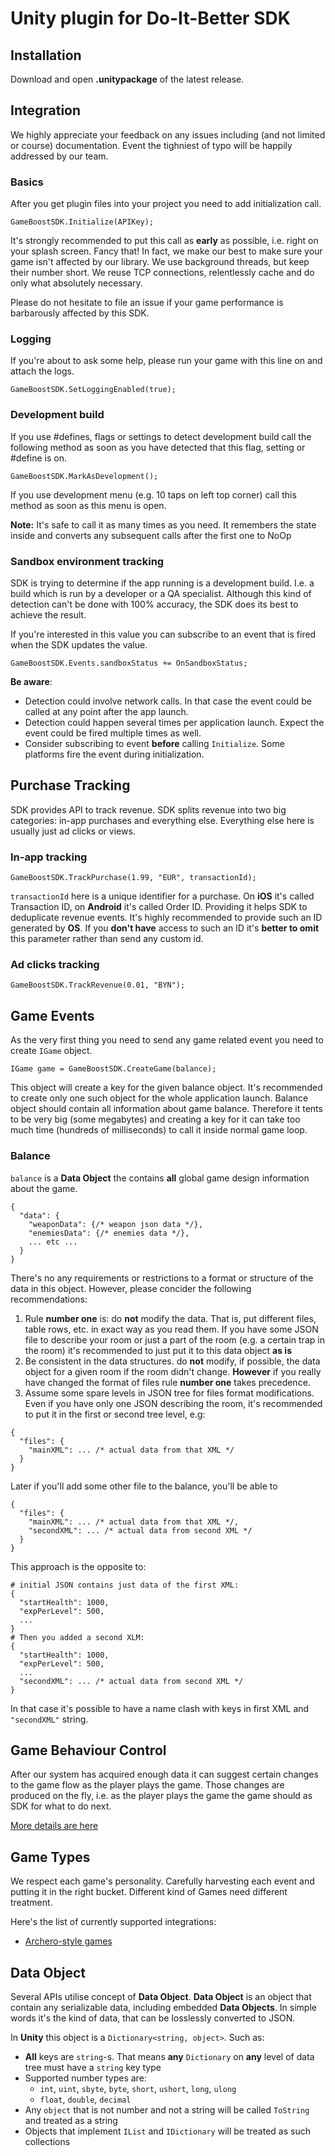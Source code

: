 # Unity plugin for Do-It-Better SDK

## Installation

Download and open **.unitypackage** of the latest release.

## Integration

We highly appreciate your feedback on any issues including (and not limited or course) documentation. Event the tighniest of typo will be happily addressed by our team. 

### Basics

After you get plugin files into your project you need to add initialization call.
```
GameBoostSDK.Initialize(APIKey);
```

It's strongly recommended to put this call as **early** as possible, i.e. right on your splash screen. Fancy that!
In fact, we make our best to make sure your game isn't affected by our library. We use background threads,
but keep their number short. We reuse TCP connections, relentlessly cache and do only what absolutely necessary.

Please do not hesitate to file an issue if your game performance is barbarously affected by this SDK.

### Logging

If you're about to ask some help, please run your game with this line on and attach the logs.
```
GameBoostSDK.SetLoggingEnabled(true);
```

### Development build

If you use #defines, flags or settings to detect development build call the following method as soon as you have detected that this flag, setting or #define is on.

```
GameBoostSDK.MarkAsDevelopment();
```

If you use development menu (e.g. 10 taps on left top corner) call this method as soon as this menu is open.

**Note:** It's safe to call it as many times as you need. It remembers the state inside and converts any subsequent calls after the first one to NoOp 


### Sandbox environment tracking

SDK is trying to determine if the app running is a development build.
I.e. a build which is run by a developer or a QA specialist.
Although this kind of detection can't be done with 100% accuracy, the SDK does its
best to achieve the result.

If you're interested in this value you can subscribe to an event
that is fired when the SDK updates the value.

```
GameBoostSDK.Events.sandboxStatus += OnSandboxStatus;
```

**Be aware**:
* Detection could involve network calls. In that case
  the event could be called at any point after the app launch.
* Detection could happen several times per application launch.
  Expect the event could be fired multiple times as well.
* Consider subscribing to event **before** calling `Initialize`. Some platforms
  fire the event during initialization.


## Purchase Tracking

SDK provides API to track revenue. SDK splits revenue into two big categories: in-app purchases and everything else. Everything else here is usually just ad clicks or views.

### In-app tracking

```
GameBoostSDK.TrackPurchase(1.99, "EUR", transactionId);
```

`transactionId` here is a unique identifier for a purchase. On **iOS** it's called Transaction ID, on **Android** it's called Order ID. Providing it helps SDK to deduplicate revenue events. It's highly recommended to provide such an ID generated by **OS**. If you **don't have** access to such an ID it's **better to omit** this parameter rather than send any custom id.

### Ad clicks tracking

```
GameBoostSDK.TrackRevenue(0.01, "BYN");
```

## Game Events

As the very first thing you need to send any game related event you need to create `IGame` object.
```
IGame game = GameBoostSDK.CreateGame(balance);
```
This object will create a key for the given balance object. It's recommended to create only one such object for the whole application launch. Balance object should contain all information about game balance. Therefore it tents to be very big (some megabytes) and creating a key for it can take too much time (hundreds of milliseconds) to call it inside normal game loop.

### Balance

`balance` is a **Data Object** the contains **all** global game design information about the game.

```
{
  "data": {
    "weaponData": {/* weapon json data */},
    "enemiesData": {/* enemies data */},
    ... etc ...
  }
}
```

There's no any requirements or restrictions to a format or structure of the data in this object. However, please concider the following recommendations:
1. Rule **number one** is: do **not** modify the data. That is, put different files, table rows, etc. in exact way as you read them. If you have some JSON file to describe your room or just a part of the room (e.g. a certain trap in the room) it's recommended to just put it to this data object **as is**
1. Be consistent in the data structures. do **not** modify, if possible, the data object for a given room if the room didn't change. **However** if you really have changed the format of files rule **number one** takes precedence.
1. Assume some spare levels in JSON tree for files format modifications. Even if you have only one JSON describing the room, it's recommended to put it in the first or second tree level, e.g:
```
{
  "files": {
    "mainXML": ... /* actual data from that XML */
  }
}
```

Later if you'll add some other file to the balance, you'll be able to
```
{
  "files": {
    "mainXML": ... /* actual data from that XML */,
    "secondXML": ... /* actual data from second XML */
  }
}
```

This approach is the opposite to:
```
# initial JSON contains just data of the first XML:
{
  "startHealth": 1000,
  "expPerLevel": 500,
  ...
}
# Then you added a second XLM:
{
  "startHealth": 1000,
  "expPerLevel": 500,
  ...
  "secondXML": ... /* actual data from second XML */
}
```
In that case it's possible to have a name clash with keys in first XML and `"secondXML"` string.

## Game Behaviour Control

After our system has acquired enough data it can suggest certain changes to the game flow as the player
plays the game. Those changes are produced on the fly, i.e. as the player plays the game the game should
as SDK for what to do next.

[More details are here](docs/behaviour-control.md)

## Game Types

We respect each game's personality. Carefully harvesting each event and putting it in the right bucket.
Different kind of Games need different treatment.

Here's the list of currently supported integrations:
* [Archero-style games](docs/archero-style.md)


## Data Object

Several APIs utilise concept of **Data Object**. **Data Object** is an object that contain any serializable data, including embedded **Data Objects**. In simple words it's the kind of data, that can be losslessly converted to JSON.

In **Unity** this object is a `Dictionary<string, object>`. Such as:
* **All** keys are `string`-s. That means **any** `Dictionary` on **any** level of data tree must have a `string` key type
* Supported number types are:
  * `int`, `uint`, `sbyte`, `byte`, `short`, `ushort`, `long`, `ulong`
  * `float`, `double`, `decimal`
* Any `object` that is not number and not a string will be called `ToString` and treated as a string
* Objects that implement `IList` and `IDictionary` will be treated as such collections
